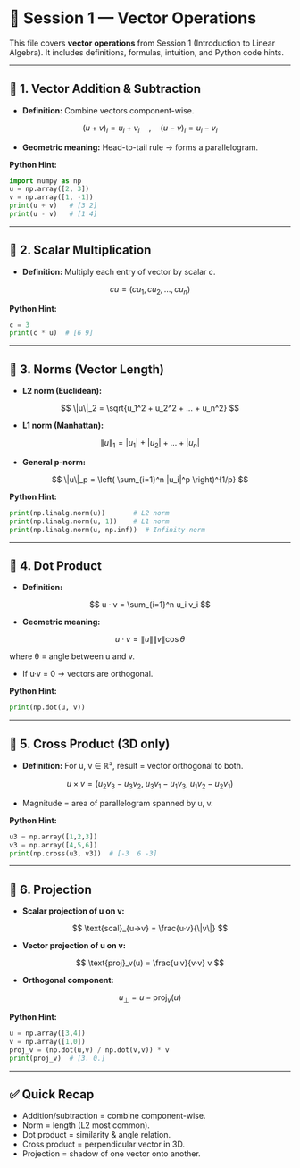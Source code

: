 # 📘 Session 1 — Vector Operations

This file covers **vector operations** from Session 1 (Introduction to Linear Algebra). It includes definitions, formulas, intuition, and Python code hints.

---

## 🔹 1. Vector Addition & Subtraction

* **Definition:** Combine vectors component-wise.

$$
(u + v)_i = u_i + v_i \quad , \quad (u - v)_i = u_i - v_i
$$

* **Geometric meaning:** Head-to-tail rule → forms a parallelogram.

**Python Hint:**

```python
import numpy as np
u = np.array([2, 3])
v = np.array([1, -1])
print(u + v)   # [3 2]
print(u - v)   # [1 4]
```

---

## 🔹 2. Scalar Multiplication

* **Definition:** Multiply each entry of vector by scalar $c$.

$$
c u = (c u_1, c u_2, …, c u_n)
$$

**Python Hint:**

```python
c = 3
print(c * u)  # [6 9]
```

---

## 🔹 3. Norms (Vector Length)

* **L2 norm (Euclidean):**

$$
\|u\|_2 = \sqrt{u_1^2 + u_2^2 + … + u_n^2}
$$

* **L1 norm (Manhattan):**

$$
\|u\|_1 = |u_1| + |u_2| + … + |u_n|
$$

* **General p-norm:**

$$
\|u\|_p = \left( \sum_{i=1}^n |u_i|^p \right)^{1/p}
$$

**Python Hint:**

```python
print(np.linalg.norm(u))       # L2 norm
print(np.linalg.norm(u, 1))    # L1 norm
print(np.linalg.norm(u, np.inf))  # Infinity norm
```

---

## 🔹 4. Dot Product

* **Definition:**

$$
u · v = \sum_{i=1}^n u_i v_i
$$

* **Geometric meaning:**

$$
u · v = \|u\| \|v\| \cos \theta
$$

where θ = angle between u and v.

* If u·v = 0 → vectors are orthogonal.

**Python Hint:**

```python
print(np.dot(u, v))
```

---

## 🔹 5. Cross Product (3D only)

* **Definition:** For u, v ∈ ℝ³, result = vector orthogonal to both.

$$
u × v = (u_2 v_3 - u_3 v_2, \; u_3 v_1 - u_1 v_3, \; u_1 v_2 - u_2 v_1)
$$

* Magnitude = area of parallelogram spanned by u, v.

**Python Hint:**

```python
u3 = np.array([1,2,3])
v3 = np.array([4,5,6])
print(np.cross(u3, v3))  # [-3  6 -3]
```

---

## 🔹 6. Projection

* **Scalar projection of u on v:**

$$
\text{scal}_{u→v} = \frac{u·v}{\|v\|}
$$

* **Vector projection of u on v:**

$$
\text{proj}_v(u) = \frac{u·v}{v·v} v
$$

* **Orthogonal component:**

$$
u_⊥ = u - \text{proj}_v(u)
$$

**Python Hint:**

```python
u = np.array([3,4])
v = np.array([1,0])
proj_v = (np.dot(u,v) / np.dot(v,v)) * v
print(proj_v)  # [3. 0.]
```

---

## ✅ Quick Recap

* Addition/subtraction = combine component-wise.
* Norm = length (L2 most common).
* Dot product = similarity & angle relation.
* Cross product = perpendicular vector in 3D.
* Projection = shadow of one vector onto another.
